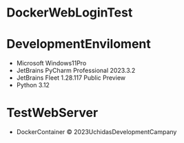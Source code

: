 # DockerWebLoginTest
# DevelopmentEnviloment
- Microsoft Windows11Pro
- JetBrains PyCharm Professional 2023.3.2
- JetBrains Fleet 1.28.117 Public Preview
- Python 3.12
# TestWebServer
- DockerContainer
  &copy; 2023UchidasDevelopmentCampany
